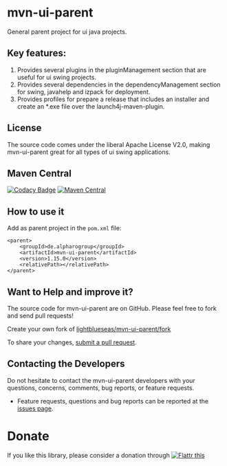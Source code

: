 # mvn-ui-parent

General parent project for ui java projects.

## Key features:

1. Provides several plugins in the pluginManagement section that are useful for ui swing projects.
2. Provides several dependencies in the dependencyManagement section for swing, javahelp and izpack for deployment.
3. Provides profiles for prepare a release that includes an installer and create an *.exe file over the launch4j-maven-plugin.

## License

The source code comes under the liberal Apache License V2.0, making mvn-ui-parent great for all types of ui swing applications.

## Maven Central

[![Codacy Badge](https://api.codacy.com/project/badge/Grade/826c5938fd1f4921b18dfa8196ee127b)](https://www.codacy.com/app/tatjana19/mvn-ui-parent?utm_source=github.com&utm_medium=referral&utm_content=lightblueseas/mvn-ui-parent&utm_campaign=badger)
[![Maven Central](https://maven-badges.herokuapp.com/maven-central/de.alpharogroup/mvn-ui-parent/badge.svg)](https://maven-badges.herokuapp.com/maven-central/de.alpharogroup/mvn-ui-parent)

## How to use it

Add as parent project in the `pom.xml` file:

	<parent>
		<groupId>de.alpharogroup</groupId>
		<artifactId>mvn-ui-parent</artifactId>
		<version>1.15.0</version>
		<relativePath></relativePath>
	</parent>	

## Want to Help and improve it? ###

The source code for mvn-ui-parent are on GitHub. Please feel free to fork and send pull requests!

Create your own fork of [lightblueseas/mvn-ui-parent/fork](https://github.com/lightblueseas/mvn-ui-parent/fork)

To share your changes, [submit a pull request](https://github.com/lightblueseas/mvn-ui-parent/pull/new/develop).

## Contacting the Developers

Do not hesitate to contact the mvn-ui-parent developers with your questions, concerns, comments, bug reports, or feature requests.
- Feature requests, questions and bug reports can be reported at the [issues page](https://github.com/lightblueseas/mvn-ui-parent/issues).

# Donate

If you like this library, please consider a donation through 
<a href="https://flattr.com/submit/auto?fid=r7vp62&url=https%3A%2F%2Fgithub.com%2Flightblueseas%2Fmvn-ui-parent" target="_blank">
<img src="http://button.flattr.com/flattr-badge-large.png" alt="Flattr this" title="Flattr this" border="0">
</a>
